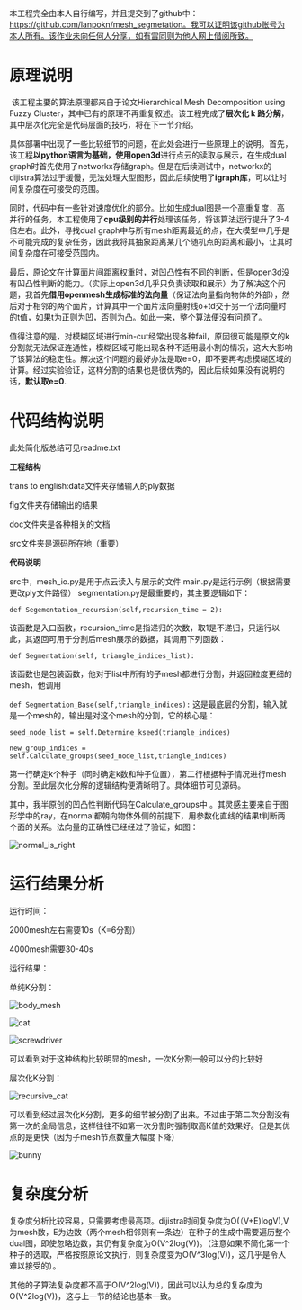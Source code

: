 本工程完全由本人自行编写，并且提交到了github中：https://github.com/lanpokn/mesh_segmetation。我可以证明该github账号为本人所有。该作业未向任何人分享，如有雷同则为他人网上借阅所致。

# 原理说明

​		该工程主要的算法原理都来自于论文Hierarchical Mesh Decomposition using Fuzzy Cluster，其中已有的原理不再重复叙述。该工程完成了**层次化 k 路分解**，其中层次化完全是代码层面的技巧，将在下一节介绍。

​		具体部署中出现了一些比较细节的问题，在此处会进行一些原理上的说明。首先，该工程**以python语言为基础，使用open3d**进行点云的读取与展示，在生成dual graph时首先使用了networkx存储graph。但是在后续测试中，networkx的dijistra算法过于缓慢，无法处理大型图形，因此后续使用了**igraph库**，可以让时间复杂度在可接受的范围。

​		同时，代码中有一些针对速度优化的部分。比如生成dual图是一个高重复度，高并行的任务，本工程使用了**cpu级别的并行**处理该任务，将该算法运行提升了3-4倍左右。此外，寻找dual graph中与所有mesh距离最近的点，在大模型中几乎是不可能完成的复杂任务，因此我将其抽象距离某几个随机点的距离和最小，让其时间复杂度在可接受范围内。

​		最后，原论文在计算面片间距离权重时，对凹凸性有不同的判断，但是open3d没有凹凸性判断的能力。（实际上open3d几乎只负责读取和展示）为了解决这个问题，我首先**借用openmesh生成标准的法向量**（保证法向量指向物体的外部），然后对于相邻的两个面片，计算其中一个面片法向量射线o+td交于另一个法向量时的t值，如果t为正则为凹，否则为凸。如此一来，整个算法便没有问题了。

​		值得注意的是，对模糊区域进行min-cut经常出现各种fail，原因很可能是原文的k分割就无法保证连通性，模糊区域可能出现各种不适用最小割的情况，这大大影响了该算法的稳定性。解决这个问题的最好办法是取e=0，即不要再考虑模糊区域的计算。经过实验验证，这样分割的结果也是很优秀的，因此后续如果没有说明的话，**默认取e=0**.

# 代码结构说明

此处简化版总结可见readme.txt

**工程结构**

trans to english:data文件夹存储输入的ply数据 

fig文件夹存储输出的结果 

doc文件夹是各种相关的文档 

src文件夹是源码所在地（重要） 

**代码说明**

src中，mesh_io.py是用于点云读入与展示的文件 main.py是运行示例（根据需要更改ply文件路径） segmentation.py是最重要的，其主要逻辑如下：  

 `def Segementation_recursion(self,recursion_time = 2):` 

该函数是入口函数，recursion_time是指递归的次数，取1是不递归，只运行以此，其返回可用于分割后mesh展示的数据，其调用下列函数：  

`def Segmentation(self, triangle_indices_list):` 

该函数也是包装函数，他对于list中所有的子mesh都进行分割，并返回粒度更细的mesh，他调用  

 `def Segmentation_Base(self,triangle_indices):` 这是最底层的分割，输入就是一个mesh的，输出是对这个mesh的分割，它的核心是：     

`seed_node_list = self.Determine_kseed(triangle_indices)`     

`new_group_indices = self.Calculate_groups(seed_node_list,triangle_indices)` 

第一行确定k个种子（同时确定k数和种子位置），第二行根据种子情况进行mesh分割。至此层次化分解的逻辑结构便清晰明了。具体细节可见源码。 

其中，我半原创的凹凸性判断代码在Calculate_groups中 。其灵感主要来自于图形学中的ray，在normal都朝向物体外侧的前提下，用参数化直线的结果t判断两个面的关系。法向量的正确性已经经过了验证，如图：

![normal_is_right](C:\Users\hhq\Desktop\mesh_segmentation\fig/normal_is_right.jpg)

# 运行结果分析

运行时间：

2000mesh左右需要10s（K=6分割）

4000mesh需要30-40s

运行结果：

单纯K分割：

![body_mesh](C:\Users\hhq\Desktop\mesh_segmentation\fig/body_mesh.jpg)

![cat](C:\Users\hhq\Desktop\mesh_segmentation\fig/cat.jpg)

![screwdriver](C:\Users\hhq\Desktop\mesh_segmentation\fig/screwdriver.jpg)

可以看到对于这种结构比较明显的mesh，一次K分割一般可以分的比较好

层次化K分割：

![recursive_cat](C:\Users\hhq\Desktop\mesh_segmentation\fig/recursive_cat.jpg)

可以看到经过层次化K分割，更多的细节被分割了出来。不过由于第二次分割没有第一次的全局信息，这样往往不如第一次分割时强制取高K值的效果好。但是其优点的是更快（因为子mesh节点数量大幅度下降）

![bunny](C:\Users\hhq\Desktop\mesh_segmentation\fig/bunny.jpg)

# 复杂度分析

复杂度分析比较容易，只需要考虑最高项。dijistra时间复杂度为O(（V+E)logV),V为mesh数，E为边数（两个mesh相邻则有一条边）在种子的生成中需要遍历整个dual图，即使忽略边数，其仍有复杂度为O(V^2log(V))。（注意如果不简化第一个种子的选取，严格按照原论文执行，则复杂度变为O(V^3log(V))，这几乎是令人难以接受的）。

其他的子算法复杂度都不高于O(V^2log(V))，因此可以认为总的复杂度为O(V^2log(V))，这与上一节的结论也基本一致。
